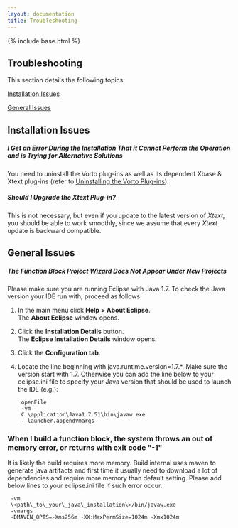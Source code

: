 ```yaml
---
layout: documentation
title: Troubleshooting
---
```

{% include base.html %}
## Troubleshooting

This section details the following topics:

[Installation Issues](#installation-issues)  

[General Issues](#general-issues)

## Installation Issues

##### I Get an Error During the Installation That it Cannot Perform the Operation and is Trying for Alternative Solutions

You need to uninstall the Vorto plug-ins as well as its dependent Xbase & Xtext plug-ins (refer to [Uninstalling the Vorto Plug-ins]({{base}}/documentation/appendix/uninstallation.html#uninstalling-the-vorto-plug-ins)).

##### Should I Upgrade the Xtext Plug-in?

This is not necessary, but even if you update to the latest version of *Xtext*, you should be able to work smoothly, since we assume that every *Xtext* update is backward compatible.

## General Issues

##### The Function Block Project Wizard Does Not Appear Under New Projects

Please make sure you are running Eclipse with Java 1.7. To check the Java version your IDE run with, proceed as follows

1. In the main menu click **Help > About Eclipse**.  
   The **About Eclipse** window opens.
2. Click the **Installation Details** button.  
   The **Eclipse Installation Details** window opens.
3. Click the **Configuration tab**.
4. Locate the line beginning with java.runtime.version=1.7.*. Make sure the version start with 1.7. Otherwise you can add the line below to your eclipse.ini file to specify your Java version that should be used to launch the IDE (e.g.):

        openFile
        -vm
        C:\application\Java1.7.51\bin\javaw.exe
        --launcher.appendVmargs

### When I build a function block, the system throws an out of memory error, or returns with exit code "-1"

It is likely the build requires more memory. Build internal uses maven to generate java artifacts and first time it usually need to download a lot of dependencies and require more memory than default setting. Please add below lines to your eclipse.ini file if such error occur.

     -vm  
     \<path\_to\_your\_java\_installation\>/bin/javaw.exe
     -vmargs
     -DMAVEN_OPTS=-Xms256m -XX:MaxPermSize=1024m -Xmx1024m
